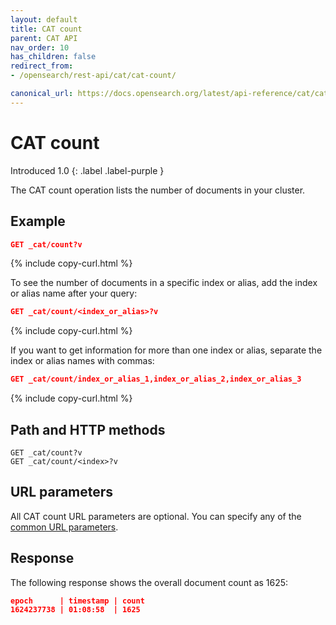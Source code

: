 ```yaml
---
layout: default
title: CAT count
parent: CAT API
nav_order: 10
has_children: false
redirect_from:
- /opensearch/rest-api/cat/cat-count/

canonical_url: https://docs.opensearch.org/latest/api-reference/cat/cat-count/
---
```


# CAT count
Introduced 1.0
{: .label .label-purple }

The CAT count operation lists the number of documents in your cluster.

## Example

```json
GET _cat/count?v
```
{% include copy-curl.html %}

To see the number of documents in a specific index or alias, add the index or alias name after your query:

```json
GET _cat/count/<index_or_alias>?v
```
{% include copy-curl.html %}

If you want to get information for more than one index or alias, separate the index or alias names with commas:

```json
GET _cat/count/index_or_alias_1,index_or_alias_2,index_or_alias_3
```
{% include copy-curl.html %}

## Path and HTTP methods

```
GET _cat/count?v
GET _cat/count/<index>?v
```

## URL parameters

All CAT count URL parameters are optional. You can specify any of the [common URL parameters]({{site.url}}{{site.baseurl}}/api-reference/cat/index).


## Response

The following response shows the overall document count as 1625:

```json
epoch      | timestamp | count
1624237738 | 01:08:58  | 1625
```
